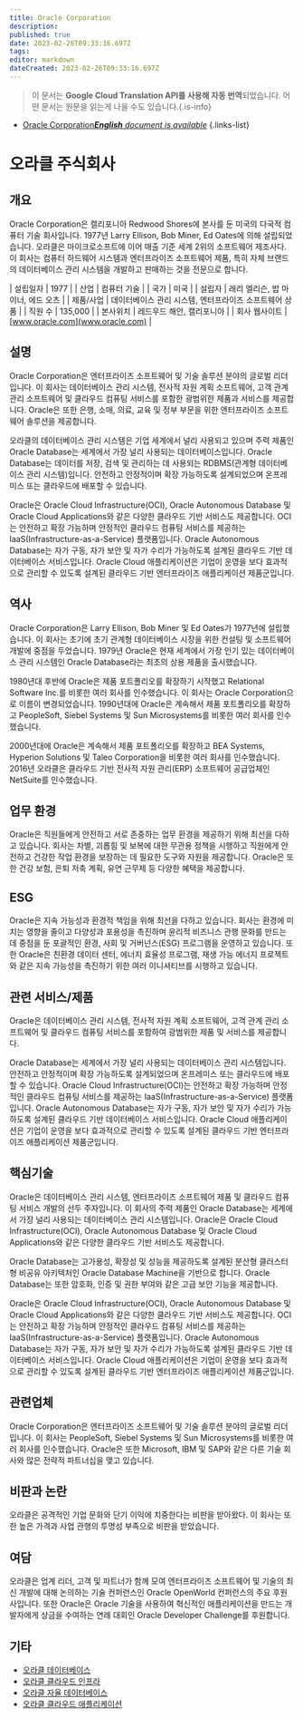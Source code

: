 ```yaml
---
title: Oracle Corporation
description: 
published: true
date: 2023-02-26T09:33:16.697Z
tags: 
editor: markdown
dateCreated: 2023-02-26T09:33:16.697Z
---
```


> 이 문서는 **Google Cloud Translation API를 사용해 자동 번역**되었습니다.
어떤 문서는 원문을 읽는게 나을 수도 있습니다.{.is-info}



- [Oracle Corporation***English** document is available*](/en/Knowledge-base/Dictionary/Company/oracle-corporation)
{.links-list}


# 오라클 주식회사

## 개요
Oracle Corporation은 캘리포니아 Redwood Shores에 본사를 둔 미국의 다국적 컴퓨터 기술 회사입니다. 1977년 Larry Ellison, Bob Miner, Ed Oates에 의해 설립되었습니다. 오라클은 마이크로소프트에 이어 매출 기준 세계 2위의 소프트웨어 제조사다. 이 회사는 컴퓨터 하드웨어 시스템과 엔터프라이즈 소프트웨어 제품, 특히 자체 브랜드의 데이터베이스 관리 시스템을 개발하고 판매하는 것을 전문으로 합니다.

| 설립일자 | 1977 |
| 산업 | 컴퓨터 기술 |
| 국가 | 미국 |
| 설립자 | 래리 엘리슨, 밥 마이너, 에드 오츠 |
| 제품/사업 | 데이터베이스 관리 시스템, 엔터프라이즈 소프트웨어 상품 |
| 직원 수 | 135,000 |
| 본사위치 | 레드우드 해안, 캘리포니아 |
| 회사 웹사이트 | [www.oracle.com](www.oracle.com) |

## 설명
Oracle Corporation은 엔터프라이즈 소프트웨어 및 기술 솔루션 분야의 글로벌 리더입니다. 이 회사는 데이터베이스 관리 시스템, 전사적 자원 계획 소프트웨어, 고객 관계 관리 소프트웨어 및 클라우드 컴퓨팅 서비스를 포함한 광범위한 제품과 서비스를 제공합니다. Oracle은 또한 은행, 소매, 의료, 교육 및 정부 부문을 위한 엔터프라이즈 소프트웨어 솔루션을 제공합니다.

오라클의 데이터베이스 관리 시스템은 기업 세계에서 널리 사용되고 있으며 주력 제품인 Oracle Database는 세계에서 가장 널리 사용되는 데이터베이스입니다. Oracle Database는 데이터를 저장, 검색 및 관리하는 데 사용되는 RDBMS(관계형 데이터베이스 관리 시스템)입니다. 안전하고 안정적이며 확장 가능하도록 설계되었으며 온프레미스 또는 클라우드에 배포할 수 있습니다.

Oracle은 Oracle Cloud Infrastructure(OCI), Oracle Autonomous Database 및 Oracle Cloud Applications와 같은 다양한 클라우드 기반 서비스도 제공합니다. OCI는 안전하고 확장 가능하며 안정적인 클라우드 컴퓨팅 서비스를 제공하는 IaaS(Infrastructure-as-a-Service) 플랫폼입니다. Oracle Autonomous Database는 자가 구동, 자가 보안 및 자가 수리가 가능하도록 설계된 클라우드 기반 데이터베이스 서비스입니다. Oracle Cloud 애플리케이션은 기업이 운영을 보다 효과적으로 관리할 수 있도록 설계된 클라우드 기반 엔터프라이즈 애플리케이션 제품군입니다.

## 역사
Oracle Corporation은 Larry Ellison, Bob Miner 및 Ed Oates가 1977년에 설립했습니다. 이 회사는 초기에 초기 관계형 데이터베이스 시장을 위한 컨설팅 및 소프트웨어 개발에 중점을 두었습니다. 1979년 Oracle은 현재 세계에서 가장 인기 있는 데이터베이스 관리 시스템인 Oracle Database라는 최초의 상용 제품을 출시했습니다.

1980년대 후반에 Oracle은 제품 포트폴리오를 확장하기 시작했고 Relational Software Inc.를 비롯한 여러 회사를 인수했습니다. 이 회사는 Oracle Corporation으로 이름이 변경되었습니다. 1990년대에 Oracle은 계속해서 제품 포트폴리오를 확장하고 PeopleSoft, Siebel Systems 및 Sun Microsystems를 비롯한 여러 회사를 인수했습니다.

2000년대에 Oracle은 계속해서 제품 포트폴리오를 확장하고 BEA Systems, Hyperion Solutions 및 Taleo Corporation을 비롯한 여러 회사를 인수했습니다. 2016년 오라클은 클라우드 기반 전사적 자원 관리(ERP) 소프트웨어 공급업체인 NetSuite를 인수했습니다.

## 업무 환경
Oracle은 직원들에게 안전하고 서로 존중하는 업무 환경을 제공하기 위해 최선을 다하고 있습니다. 회사는 차별, 괴롭힘 및 보복에 대한 무관용 정책을 시행하고 직원에게 안전하고 건강한 작업 환경을 보장하는 데 필요한 도구와 자원을 제공합니다. Oracle은 또한 건강 보험, 은퇴 저축 계획, 유연 근무제 등 다양한 혜택을 제공합니다.

## ESG
Oracle은 지속 가능성과 환경적 책임을 위해 최선을 다하고 있습니다. 회사는 환경에 미치는 영향을 줄이고 다양성과 포용성을 촉진하며 윤리적 비즈니스 관행 문화를 만드는 데 중점을 둔 포괄적인 환경, 사회 및 거버넌스(ESG) 프로그램을 운영하고 있습니다. 또한 Oracle은 친환경 데이터 센터, 에너지 효율성 프로그램, 재생 가능 에너지 프로젝트와 같은 지속 가능성을 촉진하기 위한 여러 이니셔티브를 시행하고 있습니다.

## 관련 서비스/제품
Oracle은 데이터베이스 관리 시스템, 전사적 자원 계획 소프트웨어, 고객 관계 관리 소프트웨어 및 클라우드 컴퓨팅 서비스를 포함하여 광범위한 제품 및 서비스를 제공합니다.

Oracle Database는 세계에서 가장 널리 사용되는 데이터베이스 관리 시스템입니다. 안전하고 안정적이며 확장 가능하도록 설계되었으며 온프레미스 또는 클라우드에 배포할 수 있습니다. Oracle Cloud Infrastructure(OCI)는 안전하고 확장 가능하며 안정적인 클라우드 컴퓨팅 서비스를 제공하는 IaaS(Infrastructure-as-a-Service) 플랫폼입니다. Oracle Autonomous Database는 자가 구동, 자가 보안 및 자가 수리가 가능하도록 설계된 클라우드 기반 데이터베이스 서비스입니다. Oracle Cloud 애플리케이션은 기업이 운영을 보다 효과적으로 관리할 수 있도록 설계된 클라우드 기반 엔터프라이즈 애플리케이션 제품군입니다.

## 핵심기술
Oracle은 데이터베이스 관리 시스템, 엔터프라이즈 소프트웨어 제품 및 클라우드 컴퓨팅 서비스 개발의 선두 주자입니다. 이 회사의 주력 제품인 Oracle Database는 세계에서 가장 널리 사용되는 데이터베이스 관리 시스템입니다. Oracle은 Oracle Cloud Infrastructure(OCI), Oracle Autonomous Database 및 Oracle Cloud Applications와 같은 다양한 클라우드 기반 서비스도 제공합니다.

Oracle Database는 고가용성, 확장성 및 성능을 제공하도록 설계된 분산형 클러스터형 비공유 아키텍처인 Oracle Database Machine을 기반으로 합니다. Oracle Database는 또한 암호화, 인증 및 권한 부여와 같은 고급 보안 기능을 제공합니다.

Oracle은 Oracle Cloud Infrastructure(OCI), Oracle Autonomous Database 및 Oracle Cloud Applications와 같은 다양한 클라우드 기반 서비스도 제공합니다. OCI는 안전하고 확장 가능하며 안정적인 클라우드 컴퓨팅 서비스를 제공하는 IaaS(Infrastructure-as-a-Service) 플랫폼입니다. Oracle Autonomous Database는 자가 구동, 자가 보안 및 자가 수리가 가능하도록 설계된 클라우드 기반 데이터베이스 서비스입니다. Oracle Cloud 애플리케이션은 기업이 운영을 보다 효과적으로 관리할 수 있도록 설계된 클라우드 기반 엔터프라이즈 애플리케이션 제품군입니다.

## 관련업체
Oracle Corporation은 엔터프라이즈 소프트웨어 및 기술 솔루션 분야의 글로벌 리더입니다. 이 회사는 PeopleSoft, Siebel Systems 및 Sun Microsystems를 비롯한 여러 회사를 인수했습니다. Oracle은 또한 Microsoft, IBM 및 SAP와 같은 다른 기술 회사와 많은 전략적 파트너십을 맺고 있습니다.

## 비판과 논란
오라클은 공격적인 기업 문화와 단기 이익에 치중한다는 비판을 받아왔다. 이 회사는 또한 높은 가격과 사업 관행의 투명성 부족으로 비판을 받았습니다.

## 여담
오라클은 업계 리더, 고객 및 파트너가 함께 모여 엔터프라이즈 소프트웨어 및 기술의 최신 개발에 대해 논의하는 기술 컨퍼런스인 Oracle OpenWorld 컨퍼런스의 주요 후원사입니다. 또한 Oracle은 Oracle 기술을 사용하여 혁신적인 애플리케이션을 만드는 개발자에게 상금을 수여하는 연례 대회인 Oracle Developer Challenge를 후원합니다.

## 기타
- [오라클 데이터베이스](https://www.oracle.com/database/)
- [오라클 클라우드 인프라](https://www.oracle.com/cloud/infrastructure/)
- [오라클 자율 데이터베이스](https://www.oracle.com/database/autonomous-database.html)
- [오라클 클라우드 애플리케이션](https://www.oracle.com/applications/)